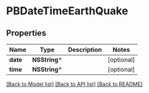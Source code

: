 # PBDateTimeEarthQuake

## Properties
Name | Type | Description | Notes
------------ | ------------- | ------------- | -------------
**date** | **NSString*** |  | [optional] 
**time** | **NSString*** |  | [optional] 

[[Back to Model list]](../README.md#documentation-for-models) [[Back to API list]](../README.md#documentation-for-api-endpoints) [[Back to README]](../README.md)


